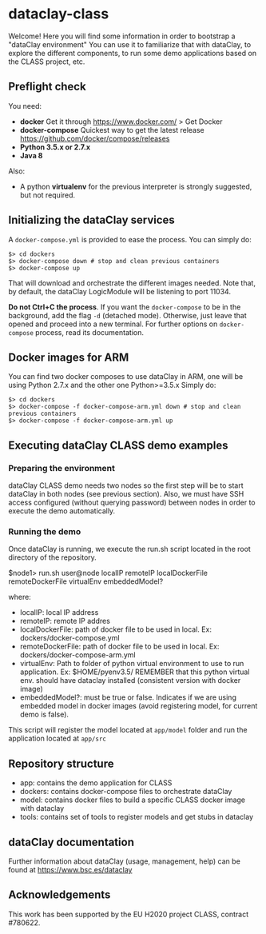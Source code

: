 # dataclay-class

Welcome! Here you will find some information in order to bootstrap a "dataClay environment"
You can use it to familiarize that with dataClay, to explore the different components, to run some demo 
applications based on the CLASS project, etc.

## Preflight check

You need:

  - **docker** Get it through https://www.docker.com/ > Get Docker
  - **docker-compose** Quickest way to get the latest release https://github.com/docker/compose/releases
  - **Python 3.5.x or 2.7.x**
  - **Java 8**

Also:
  - A python **virtualenv** for the previous interpreter is strongly suggested, but not required.
  
## Initializing the dataClay services

A `docker-compose.yml` is provided to ease the process. You can simply do:

    $> cd dockers
    $> docker-compose down # stop and clean previous containers
    $> docker-compose up

That will download and orchestrate the different images needed. Note that, 
by default, the dataClay LogicModule will be listening to port 11034.

**Do not Ctrl+C the process**. If you want the `docker-compose` to be in the
background, add the flag `-d` (detached mode). Otherwise, just leave that 
opened and proceed into a new terminal. For further options on `docker-compose`
process, read its documentation.

## Docker images for ARM 

You can find two docker composes to use dataClay in ARM, one will be using Python 2.7.x and the other one Python>=3.5.x
Simply do:

    $> cd dockers
    $> docker-compose -f docker-compose-arm.yml down # stop and clean previous containers
    $> docker-compose -f docker-compose-arm.yml up
    
## Executing dataClay CLASS demo examples

### Preparing the environment

dataClay CLASS demo needs two nodes so the first step will be to start dataClay 
in both nodes (see previous section).
Also, we must have SSH access configured (without querying password) between nodes in order
to execute the demo automatically. 

### Running the demo

Once dataClay is running, we execute the run.sh script located in the root directory of the repository. 

  $node1> run.sh user@node localIP remoteIP localDockerFile remoteDockerFile virtualEnv embeddedModel?

where: 
- localIP: local IP address
- remoteIP: remote IP addres
- localDockerFile: path of docker file to be used in local. Ex: dockers/docker-compose.yml
- remoteDockerFile: path of docker file to be used in local. Ex: dockers/docker-compose-arm.yml
- virtualEnv: Path to folder of python virtual environment to use to run application. Ex: $HOME/pyenv3.5/
REMEMBER that this python virtual env. should have dataclay installed (consistent version with docker image)
- embeddedModel?: must be true or false. Indicates if we are using embedded model in docker images (avoid registering model, for current demo is false).

This script will register the model located at `app/model` folder and run the application located at `app/src`

## Repository structure

- app: contains the demo application for CLASS 
- dockers: contains docker-compose files to orchestrate dataClay 
- model: contains docker files to build a specific CLASS docker image with dataclay
- tools: contains set of tools to register models and get stubs in dataclay 

## dataClay documentation 

Further information about dataClay (usage, management, help) can be found at https://www.bsc.es/dataclay

## Acknowledgements

This work has been supported by the EU H2020 project CLASS, contract #780622.
